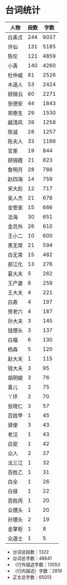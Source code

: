 # 台词统计

| 人物 | 段数 | 字数 |
|--|--|--|
| 白素贞 | 244 | 9037 |
| 许仙 | 131 | 5185 |
| 陈伦 | 121 | 4859 |
| 小青 | 140 | 4260 |
| 杜仲威 | 81 | 2526 |
| 木道人 | 53 | 2424 |
| 顾锦云 | 60 | 2271 |
| 张德安 | 44 | 1843 |
| 郑泰生 | 29 | 1530 |
| 越清风 | 39 | 1258 |
| 陈诚 | 28 | 1257 |
| 陈夫人 | 33 | 1166 |
| 官差 | 19 | 844 |
| 顾锦霞 | 21 | 823 |
| 詹明月 | 28 | 786 |
| 赵四海 | 14 | 759 |
| 宋大彪 | 12 | 717 |
| 吴人杰 | 21 | 678 |
| 金管家 | 15 | 666 |
| 法海 | 30 | 651 |
| 金员外 | 26 | 610 |
| 王小二 | 10 | 600 |
| 黑无常 | 21 | 594 |
| 白无常 | 15 | 482 |
| 郝江化 | 13 | 276 |
| 葛大夫 | 5 | 262 |
| 王产婆 | 8 | 259 |
| 王大夫 | 4 | 221 |
| 白寿 | 4 | 197 |
| 贺老六 | 4 | 187 |
| 孙大夫 | 3 | 145 |
| 钱镖头 | 3 | 137 |
| 白福 | 6 | 130 |
| 杨森 | 5 | 120 |
| 赵大夫 | 1 | 115 |
| 钱大夫 | 3 | 95 |
| 胡玥娘 | 3 | 76 |
| 喜儿 | 2 | 75 |
| 丫环 | 2 | 70 |
| 张晓仁 | 3 | 57 |
| 百姓甲 | 1 | 45 |
| 驿使 | 3 | 43 |
| 老汉 | 1 | 43 |
| 白安 | 1 | 42 |
| 众人 | 2 | 37 |
| 沈三江 | 1 | 32 |
| 百姓乙 | 1 | 31 |
| 白全 | 1 | 26 |
| 白禄 | 1 | 22 |
| 百姓丙 | 1 | 20 |
| 众镖头 | 1 | 20 |
| 孙镖头 | 2 | 19 |
| 金掌柜 | 1 | 8 |
| 众道士 | 1 | 5 |

* 台词总段数：1322
* 台词总字数：48641
* （行外描述字数：13553
* （行内描述）字数：2819
* 正文总字数：65013
